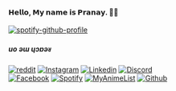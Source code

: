 
#### 𝗛𝗲𝗹𝗹𝗼, 𝗠𝘆 𝗻𝗮𝗺𝗲 𝗶𝘀 𝗣𝗿𝗮𝗻𝗮𝘆. 👨‍💻

[![spotify-github-profile](https://spotify-github-profile.vercel.app/api/view?uid=a36jgl5e8znf9q4csh4a9rt98&cover_image=true)](https://github.com/kittinan/spotifygithub-profile)

##### uo ǝɯ ɥɔɐǝᴚ

[![reddit](https://img.shields.io/badge/-reddit-f9c49a?style=plastic&logo=reddit&logoColor=FF5700)](https://www.reddit.com/user/elcoco_93)
[![Instagram](https://img.shields.io/badge/-Instagram-fbecec?style=plastic&logo=Instagram&logoColor=f3f729b)](https://www.instagram.com/pka_0302/)
[![Linkedin](https://img.shields.io/badge/-Linkedin-d9ecf2?style=plastic&logo=Linkedin&logoColor=0e76a8)](https://www.linkedin.com/in/pranay-andra-371ab5193/)
[![Discord](https://img.shields.io/badge/-Discord-ffffff?style=plastic&logo=Discord&logoColor=7289d9)](https://discordapp.com/users/701723327139545088)
<br>
[![Facebook](https://img.shields.io/badge/-Facebook-d6e4f0?style=plastic&logo=Facebook&logoColor=3b5998)](https://www.facebook.com/pranay.andra.1/)
[![Spotify](https://img.shields.io/badge/-Spotify-cff6cf?style=plastic&logo=Spotify&logoColor=1ED761)](https://open.spotify.com/user/a36jgl5e8znf9q4csh4a9rt98)
[![MyAnimeList](https://img.shields.io/badge/-MyAnimeList-fbecec?style=plastic&logo=Anime&logoColor=f3f729b)](https://myanimelist.net/profile/Elcoco_93)
[![Github](https://img.shields.io/badge/-Github-fff?style=plastic&logo=Github&logoColor=333)](https://github.com/Pranay0302)
